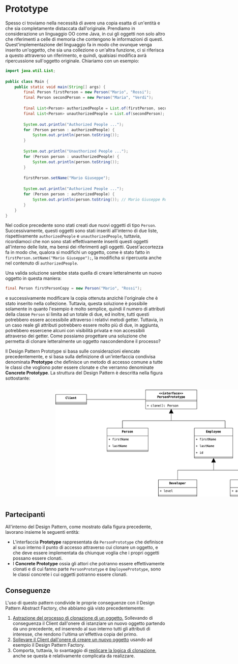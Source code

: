 # Prototype
Spesso ci troviamo nella necessità di avere una copia esatta di un'entità e che sia completamente distaccata 
dall'originale. Prendiamo in considerazione un linguaggio OO come Java, in cui gli oggetti non solo altro che 
riferimenti a celle di memoria che contengono le informazioni di questi. Quest'implementazione del linguaggio fa in 
modo che ovunque venga inserito un'oggetto, che sia una collezione o un'altra funzione, ci si riferisca a questo 
attraverso un riferimento, e quindi, qualsiasi modifica avrà ripercussione sull'oggetto originale. Chiariamo con un 
esempio:

```java
import java.util.List;

public class Main {
    public static void main(String[] args) {
        final Person firstPerson = new Person("Mario", "Rossi");
        final Person secondPerson = new Person("Maria", "Verdi");

        final List<Person> authorizedPeople = List.of(firstPerson, secondPerson);
        final List<Person> unauthorizedPeople = List.of(secondPerson);

        System.out.println("Authorized People ...");
        for (Person person : authorizedPeople) {
            System.out.println(person.toString());
        }

        System.out.println("Unauthorized People ...");
        for (Person person : unauthorizedPeople) {
            System.out.println(person.toString());
        }
        
        firstPerson.setName("Mario Giuseppe");

        System.out.println("Authorized People ...");
        for (Person person : authorizedPeople) {
            System.out.println(person.toString()); // Mario Giuseppe Rossi ...
        }
    }
}
```

Nel codice precedente sono stati creati due nuovi oggetti di tipo `Person`. Successivamente, questi oggetti sono 
stati inseriti all'interno di due liste, rispettivamente `authorizedPeople` e `unauthorizedPeople`, tuttavia, 
ricordiamoci che non sono stati effettivamente inseriti questi oggetti all'interno delle liste, ma bensì dei 
riferimenti agli oggetti. Quest'accortezza fa in modo che, qualora si modifichi un oggetto, come è stato fatto in 
`firstPerson.setName("Mario Giuseppe");`, la modificha si ripercuota anche nel contenuto di `authorizedPeople`.

Una valida soluzione sarebbe stata quella di creare letteralmente un nuovo oggetto in questa maniera:

```java
final Person firstPersonCopy = new Person("Mario", "Rossi");
```

e successivamente modificare la copia ottenuta anzichè l'originale che è stato inserito nella collezione. Tuttavia, 
questa soluzione è possibile solamente in quanto l'esempio è molto semplice, quindi il numero di attributi della 
classe `Person` si limita ad un totale di due, ed inoltre, tutti questi potrebbero essere accessibile attraverso i 
relativi metodi getter. Tuttavia, in un caso reale gli attributi potrebbero essere molto più di due, in aggiunta, 
potrebbero essercene alcuni con visibilità privata e non accessibili attraverso dei getter. Come possiamo progettare 
una soluzione che permetta di clonare letteralmente un oggetto nascondendone il processo? 

Il Design Pattern Prototype si basa sulle considerazioni elencate precedentemente, e si basa sulla definizione 
di un'interfaccia condivisa denominata __Prototype__ che definisce un metodo di accesso comune a tutte le classi che 
vogliono poter essere clonate e che verranno denominate __Concrete Prototype__. La struttura del Design Pattern è 
descritta nella figura sottostante:

<div style="display: flex; justify-content: center; width: 100vw; padding: 1em">
    <img src="../../Assets/Images/Creazionali/Prototype.png" alt="Prototype Design Pattern" style="width: 70%"/>
</div>

## Partecipanti
All'interno del Design Pattern, come mostrato dalla figura precedente, lavorano insieme le seguenti entità:

* L'interfaccia __Prototype__ rappresentata da `PersonPrototype` che definisce al suo interno il punto di accesso 
  attraverso cui clonare un oggetto, e che deve essere implementata da chiunque voglia che i propri oggetti possano 
  essere clonati.
* I __Concrete Prototype__ ossia gli attori che potranno essere effettivamente clonati e di cui fanno parte 
  `PersonPrototype` e `EmployeePrototype`, sono le classi concrete i cui oggetti potranno essere clonati.

## Conseguenze

L'uso di questo pattern condivide le proprie conseguenze con il Design Pattern Abstract Factory, che abbiamo già 
visto precedentemente:

1. <u>Astrazione del processo di clonazione di un oggetto.</u> Sollevando di conseguenza il Client dall'onere di 
   istanziare un nuovo oggetto partendo da uno precedente, ed inserendo al suo interno tutti gli attributi di 
   interesse, che rendono l'ultima un'effettiva copia del primo.
2. <u>Sollevare il Client dall'onere di creare un nuovo oggetto</u> usando ad esempio il Design Pattern Factory.
3. Comporta, tuttavia, lo svantaggio di <u>replicare la logica di clonazione</u>, anche se questa è relativamente 
   complicata da realizzare.